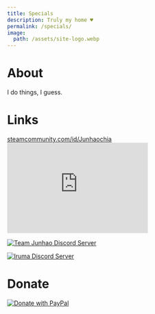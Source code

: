 ```yaml
---
title: Specials
description: Truly my home ♥
permalink: /specials/
image:
  path: /assets/site-logo.webp
---
```

# About
I do things, I guess.

# Links
<div>
<a href="https://steamcommunity.com/id/Junhaochia">steamcommunity.com/id/Junhaochia</a><br>
<iframe id="iframe-smp" scrolling="no" width="328px" height="210px" src="https://smp.junhaochia.repl.co/192010363" style="border: 0px;"></iframe>
<script>let smp = document.getElementById('iframe-smp');window.addEventListener("message", function(e) {if (e.data.includes(smp.src)) smp.height = e.data.slice(0,5);});</script>
</div>

[![Team Junhao Discord Server](https://discord.com/api/guilds/661447151426994176/widget.png?style=banner2)](https://discord.gg/9QeEzAq)

[![Iruma Discord Server](https://discord.com/api/guilds/735144130484895797/widget.png?style=banner2)](https://discord.gg/M79cK6g)

# Donate
[![Donate with PayPal](https://www.paypalobjects.com/webstatic/en_US/i/buttons/PP_logo_h_200x51.png)](https://paypal.me/Junhaochia)